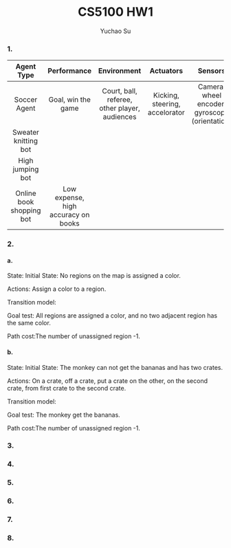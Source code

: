 # <center>CS5100 HW1</center>
<center>Yuchao Su</center>

### 1.
| Agent Type | Performance | Environment | Actuators | Sensors |
| :--------: | :---------: | :---------: | :--------:| :-----: |
|  Soccer Agent  | Goal, win the game | Court, ball, referee, other player, audiences | Kicking, steering, accelorator | Camera, wheel encoder, gyroscope (orientation) |
| Sweater knitting bot  |  |  |
| High jumping bot|
| Online book shopping bot | Low expense, high accuracy on books |  |
### 2.
#### a. 
State:
Initial State: No regions on the map is assigned a color.

Actions: Assign a color to a region.

Transition model:

Goal test: All regions are assigned a color, and no two adjacent region has the same color.

Path cost:The number of unassigned region -1.
#### b.
State:
Initial State: The monkey can not get the bananas and has two crates.

Actions: On a crate, off a crate, put a crate on the other, on the second crate, from first crate to the second crate.

Transition model:

Goal test: The monkey get the bananas.

Path cost:The number of unassigned region -1.
### 3.
### 4.
### 5.
### 6.
### 7.
### 8.